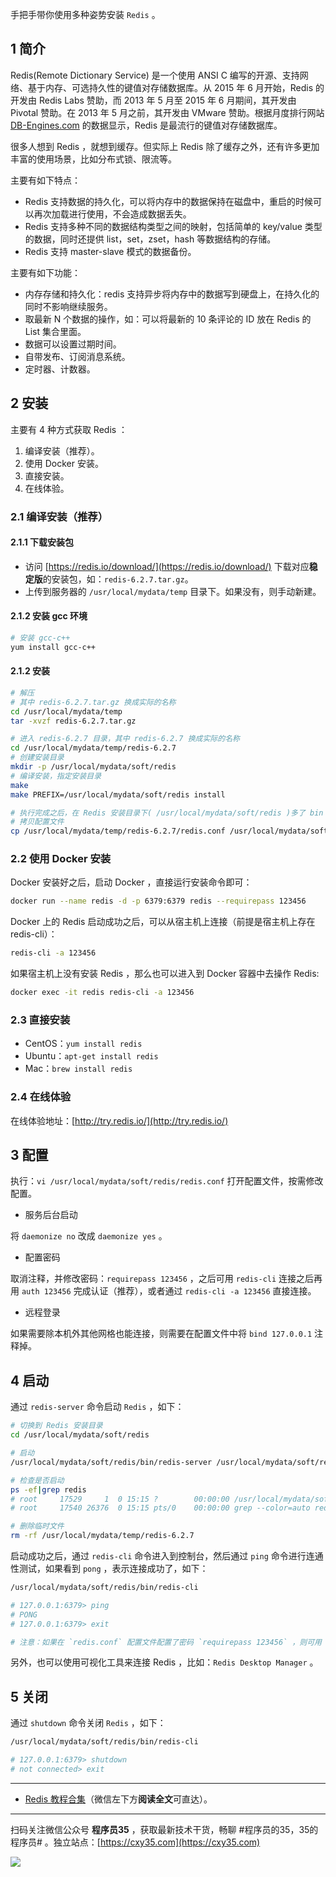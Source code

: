手把手带你使用多种姿势安装 `Redis` 。
<!-- more -->

## 1 简介

Redis(Remote Dictionary Service) 是一个使用 ANSI C 编写的开源、支持网络、基于内存、可选持久性的键值对存储数据库。从 2015 年 6 月开始，Redis 的开发由 Redis Labs 赞助，而 2013 年 5 月至 2015 年 6 月期间，其开发由 Pivotal 赞助。在 2013 年 5 月之前，其开发由 VMware 赞助。根据月度排行网站 [DB-Engines.com](https://db-engines.com) 的数据显示，Redis 是最流行的键值对存储数据库。

很多人想到 Redis ，就想到缓存。但实际上 Redis 除了缓存之外，还有许多更加丰富的使用场景，比如分布式锁、限流等。

主要有如下特点：

- Redis 支持数据的持久化，可以将内存中的数据保持在磁盘中，重启的时候可以再次加载进行使用，不会造成数据丢失。
- Redis 支持多种不同的数据结构类型之间的映射，包括简单的 key/value 类型的数据，同时还提供 list，set，zset，hash 等数据结构的存储。
- Redis 支持 master-slave 模式的数据备份。

主要有如下功能：

- 内存存储和持久化：redis 支持异步将内存中的数据写到硬盘上，在持久化的同时不影响继续服务。
- 取最新 N 个数据的操作，如：可以将最新的 10 条评论的 ID 放在 Redis 的 List 集合里面。
- 数据可以设置过期时间。
- 自带发布、订阅消息系统。
- 定时器、计数器。

## 2 安装
 
主要有 4 种方式获取 Redis ：

1. 编译安装（推荐）。
2. 使用 Docker 安装。
3. 直接安装。
4. 在线体验。

### 2.1 编译安装（推荐）

#### 2.1.1 下载安装包

- 访问 [https://redis.io/download/](https://redis.io/download/) 下载对应**稳定版**的安装包，如：`redis-6.2.7.tar.gz`。
- 上传到服务器的 `/usr/local/mydata/temp` 目录下。如果没有，则手动新建。

#### 2.1.2 安装 gcc 环境

```bash
# 安装 gcc-c++
yum install gcc-c++
```

#### 2.1.2 安装

```bash
# 解压
# 其中 redis-6.2.7.tar.gz 换成实际的名称
cd /usr/local/mydata/temp
tar -xvzf redis-6.2.7.tar.gz

# 进入 redis-6.2.7 目录，其中 redis-6.2.7 换成实际的名称
cd /usr/local/mydata/temp/redis-6.2.7
# 创建安装目录
mkdir -p /usr/local/mydata/soft/redis
# 编译安装，指定安装目录
make
make PREFIX=/usr/local/mydata/soft/redis install

# 执行完成之后，在 Redis 安装目录下( /usr/local/mydata/soft/redis )多了 bin 目录
# 拷贝配置文件
cp /usr/local/mydata/temp/redis-6.2.7/redis.conf /usr/local/mydata/soft/redis
```

### 2.2 使用 Docker 安装

Docker 安装好之后，启动 Docker ，直接运行安装命令即可：

```bash
docker run --name redis -d -p 6379:6379 redis --requirepass 123456
```

Docker 上的 Redis 启动成功之后，可以从宿主机上连接（前提是宿主机上存在 redis-cli）：

```bash
redis-cli -a 123456
```

如果宿主机上没有安装 Redis ，那么也可以进入到 Docker 容器中去操作 Redis:

```bash
docker exec -it redis redis-cli -a 123456
```

### 2.3 直接安装

- CentOS：`yum install redis`
- Ubuntu：`apt-get install redis`
- Mac：`brew install redis`

### 2.4 在线体验

在线体验地址：[http://try.redis.io/](http://try.redis.io/) 

## 3 配置

执行：`vi /usr/local/mydata/soft/redis/redis.conf` 打开配置文件，按需修改配置。

- 服务后台启动

将 `daemonize no` 改成 `daemonize yes` 。

- 配置密码

取消注释，并修改密码：`requirepass 123456` ，之后可用 `redis-cli` 连接之后再用 `auth 123456` 完成认证（推荐），或者通过 `redis-cli -a 123456` 直接连接。

- 远程登录

如果需要除本机外其他网格也能连接，则需要在配置文件中将 `bind 127.0.0.1` 注释掉。

## 4 启动

通过 `redis-server` 命令启动 `Redis` ，如下：

```bash
# 切换到 Redis 安装目录
cd /usr/local/mydata/soft/redis

# 启动
/usr/local/mydata/soft/redis/bin/redis-server /usr/local/mydata/soft/redis/redis.conf

# 检查是否启动
ps -ef|grep redis
# root     17529     1  0 15:15 ?        00:00:00 /usr/local/mydata/soft/redis/bin/redis-server 127.0.0.1:6379
# root     17540 26376  0 15:15 pts/0    00:00:00 grep --color=auto redis

# 删除临时文件
rm -rf /usr/local/mydata/temp/redis-6.2.7
```

启动成功之后，通过 `redis-cli` 命令进入到控制台，然后通过 `ping` 命令进行连通性测试，如果看到 `pong` ，表示连接成功了，如下：

```bash
/usr/local/mydata/soft/redis/bin/redis-cli

# 127.0.0.1:6379> ping
# PONG
# 127.0.0.1:6379> exit

# 注意：如果在 `redis.conf` 配置文件配置了密码 `requirepass 123456` ，则可用 `redis-cli` 连接之后再用 `auth 123456` 完成认证（推荐），或者通过 `redis-cli -a 123456` 直接连接。
```

另外，也可以使用可视化工具来连接 Redis ，比如：`Redis Desktop Manager` 。

## 5 关闭

通过 `shutdown` 命令关闭 `Redis` ，如下：

```bash
/usr/local/mydata/soft/redis/bin/redis-cli

# 127.0.0.1:6379> shutdown
# not connected> exit
```

---

- [Redis 教程合集](https://mp.weixin.qq.com/s/iivXrj1cfTiPy89ueE_53Q)（微信左下方**阅读全文**可直达）。


---

扫码关注微信公众号 **程序员35** ，获取最新技术干货，畅聊 #程序员的35，35的程序员# 。独立站点：[https://cxy35.com](https://cxy35.com)

![](https://oscimg.oschina.net/oscnet/up-285838b9c516db5bb1ba760f292f2346078.JPEG)